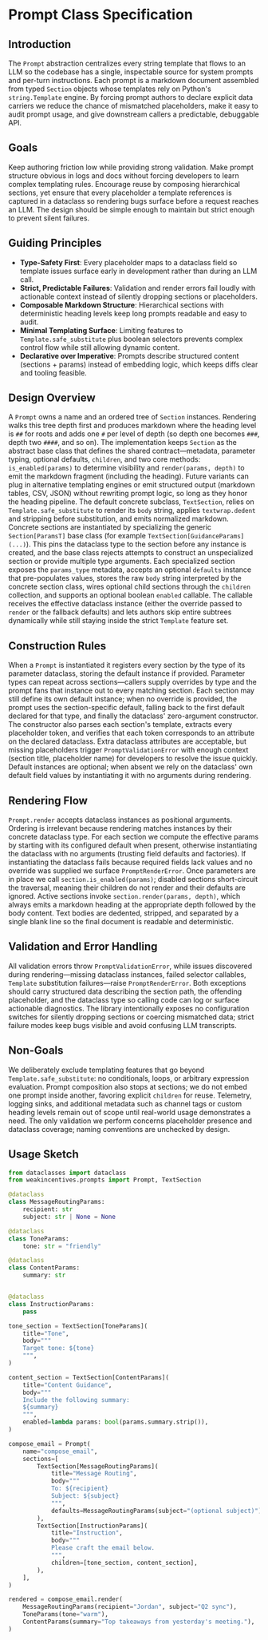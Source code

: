 # Prompt Class Specification

## Introduction

The `Prompt` abstraction centralizes every string template that flows to an LLM so the codebase has a single,
inspectable source for system prompts and per-turn instructions. Each prompt is a markdown document assembled from
typed `Section` objects whose templates rely on Python's `string.Template` engine. By forcing prompt authors to
declare explicit data carriers we reduce the chance of mismatched placeholders, make it easy to audit prompt usage,
and give downstream callers a predictable, debuggable API.

## Goals

Keep authoring friction low while providing strong validation. Make prompt structure obvious in logs and docs without
forcing developers to learn complex templating rules. Encourage reuse by composing hierarchical sections, yet ensure
that every placeholder a template references is captured in a dataclass so rendering bugs surface before a request
reaches an LLM. The design should be simple enough to maintain but strict enough to prevent silent failures.

## Guiding Principles

- **Type-Safety First**: Every placeholder maps to a dataclass field so template issues surface early in development
  rather than during an LLM call.
- **Strict, Predictable Failures**: Validation and render errors fail loudly with actionable context instead of
  silently dropping sections or placeholders.
- **Composable Markdown Structure**: Hierarchical sections with deterministic heading levels keep long prompts
  readable and easy to audit.
- **Minimal Templating Surface**: Limiting features to `Template.safe_substitute` plus boolean selectors prevents
  complex control flow while still allowing dynamic content.
- **Declarative over Imperative**: Prompts describe structured content (sections + params) instead of embedding logic,
  which keeps diffs clear and tooling feasible.

## Design Overview

A `Prompt` owns a name and an ordered tree of `Section` instances. Rendering walks this tree depth first and produces
markdown where the heading level is `##` for roots and adds one `#` per level of depth (so depth one becomes `###`,
depth two `####`, and so on). The implementation keeps `Section` as the abstract base class that defines the shared
contract—metadata, parameter typing, optional defaults, `children`, and two core methods: `is_enabled(params)` to
determine visibility and `render(params, depth)` to emit the markdown fragment (including the heading). Future
variants can plug in alternative templating engines or emit structured output (markdown tables, CSV, JSON) without
rewriting prompt logic, so long as they honor the heading pipeline. The default concrete subclass, `TextSection`, relies
on `Template.safe_substitute` to render its `body` string, applies `textwrap.dedent` and stripping before substitution,
and emits normalized markdown. Concrete sections are instantiated by specializing the generic `Section[ParamsT]` base class (for example
`TextSection[GuidanceParams](...)`). This pins the dataclass type to the section before any instance is created, and the
base class rejects attempts to construct an unspecialized section or provide multiple type arguments. Each specialized
section exposes the `params_type` metadata, accepts an optional `defaults` instance that pre-populates values, stores the
raw `body` string interpreted by the concrete section class, wires optional child sections through the `children` collection,
and supports an optional boolean `enabled` callable. The callable receives the effective dataclass instance (either the
override passed to `render` or the fallback defaults) and lets authors skip entire subtrees dynamically while still staying
inside the strict `Template` feature set.

## Construction Rules

When a `Prompt` is instantiated it registers every section by the type of its parameter dataclass, storing the default
instance if provided. Parameter types can repeat across sections—callers supply overrides by type and the prompt fans
that instance out to every matching section. Each section may still define its own default instance; when no override is
provided, the prompt uses the section-specific default, falling back to the first default declared for that type, and
finally the dataclass' zero-argument constructor. The constructor also parses each section's template, extracts
every placeholder token, and verifies that each token corresponds to an attribute on the declared dataclass. Extra
dataclass attributes are acceptable, but missing placeholders trigger `PromptValidationError` with enough context
(section title, placeholder name) for developers to resolve the issue quickly. Default instances are optional; when
absent we rely on the dataclass' own default field values by instantiating it with no arguments during rendering.

## Rendering Flow

`Prompt.render` accepts dataclass instances as positional arguments. Ordering is irrelevant because rendering matches
instances by their concrete dataclass type. For each section we compute the effective params by starting with its
configured default when present, otherwise instantiating the dataclass with no arguments (trusting field defaults and
factories). If instantiating the dataclass fails because required fields lack values and no override was supplied we
surface `PromptRenderError`. Once parameters are in place we call
`section.is_enabled(params)`; disabled sections short-circuit the traversal, meaning their children do not render and
their defaults are ignored. Active sections invoke `section.render(params, depth)`, which always emits a markdown
heading at the appropriate depth followed by the body content. Text bodies are dedented, stripped, and separated by a
single blank line so the final document is readable and deterministic.

## Validation and Error Handling

All validation errors throw `PromptValidationError`, while issues discovered during rendering—missing dataclass
instances, failed selector callables, `Template` substitution failures—raise `PromptRenderError`. Both exceptions
should carry structured data describing the section path, the offending placeholder, and the dataclass type so calling
code can log or surface actionable diagnostics. The library intentionally exposes no configuration switches for
silently dropping sections or coercing mismatched data; strict failure modes keep bugs visible and avoid confusing LLM
transcripts.

## Non-Goals

We deliberately exclude templating features that go beyond `Template.safe_substitute`: no conditionals, loops, or
arbitrary expression evaluation. Prompt composition also stops at sections; we do not embed one prompt inside another,
favoring explicit `children` for reuse. Telemetry, logging sinks, and additional metadata such as channel tags or
custom heading levels remain out of scope until real-world usage demonstrates a need. The only validation we perform
concerns placeholder presence and dataclass coverage; naming conventions are unchecked by design.

## Usage Sketch

```python
from dataclasses import dataclass
from weakincentives.prompts import Prompt, TextSection

@dataclass
class MessageRoutingParams:
    recipient: str
    subject: str | None = None

@dataclass
class ToneParams:
    tone: str = "friendly"

@dataclass
class ContentParams:
    summary: str


@dataclass
class InstructionParams:
    pass

tone_section = TextSection[ToneParams](
    title="Tone",
    body="""
    Target tone: ${tone}
    """,
)

content_section = TextSection[ContentParams](
    title="Content Guidance",
    body="""
    Include the following summary:
    ${summary}
    """,
    enabled=lambda params: bool(params.summary.strip()),
)

compose_email = Prompt(
    name="compose_email",
    sections=[
        TextSection[MessageRoutingParams](
            title="Message Routing",
            body="""
            To: ${recipient}
            Subject: ${subject}
            """,
            defaults=MessageRoutingParams(subject="(optional subject)"),
        ),
        TextSection[InstructionParams](
            title="Instruction",
            body="""
            Please craft the email below.
            """,
            children=[tone_section, content_section],
        ),
    ],
)

rendered = compose_email.render(
    MessageRoutingParams(recipient="Jordan", subject="Q2 sync"),
    ToneParams(tone="warm"),
    ContentParams(summary="Top takeaways from yesterday's meeting."),
)
```
